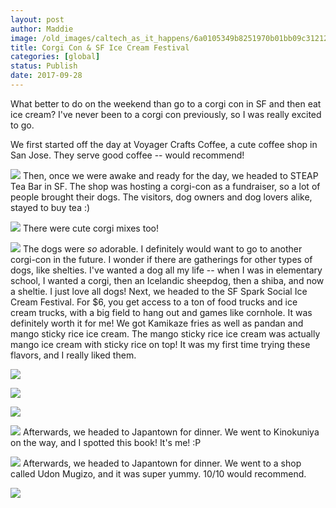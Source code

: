 ```yaml
---
layout: post
author: Maddie
image: /old_images/caltech_as_it_happens/6a0105349b8251970b01bb09c31212970d.jpg
title: Corgi Con & SF Ice Cream Festival
categories: [global]
status: Publish
date: 2017-09-28
---
```


What better to do on the weekend than go to a corgi con in SF and then eat ice cream? I've never been to a corgi con previously, so I was really excited to go.

We first started off the day at Voyager Crafts Coffee, a cute coffee shop in San Jose. They serve good coffee -- would recommend!

![](/old_images/caltech_as_it_happens/6a0105349b8251970b01b7c91fe3ff970b.jpg)
Then, once we were awake and ready for the day, we headed to STEAP Tea Bar in SF. The shop was hosting a corgi-con as a fundraiser, so a lot of people brought their dogs. The visitors, dog owners and dog lovers alike, stayed to buy tea :)


![](/old_images/caltech_as_it_happens/6a0105349b8251970b01b7c91fe3eb970b.jpg)
There were cute corgi mixes too!


![](/old_images/caltech_as_it_happens/6a0105349b8251970b01bb09c31209970d.jpg)
The dogs were *so* adorable. I definitely would want to go to another corgi-con in the future. I wonder if there are gatherings for other types of dogs, like shelties. I've wanted a dog all my life -- when I was in elementary school, I wanted a corgi, then an Icelandic sheepdog, then a shiba, and now a sheltie. I just love all dogs!
Next, we headed to the SF Spark Social Ice Cream Festival. For $6, you get access to a ton of food trucks and ice cream trucks, with a big field to hang out and games like cornhole. It was definitely worth it for me!
We got Kamikaze fries as well as pandan and mango sticky rice ice cream. The mango sticky rice ice cream was actually mango ice cream with sticky rice on top! It was my first time trying these flavors, and I really liked them.


![](/old_images/caltech_as_it_happens/6a0105349b8251970b01b8d2aa38a6970c.jpg)

![](/old_images/caltech_as_it_happens/6a0105349b8251970b01bb09c3f2a2970d.jpg)

![](/old_images/caltech_as_it_happens/6a0105349b8251970b01b7c91fe41e970b.jpg)

![](/old_images/caltech_as_it_happens/6a0105349b8251970b01b7c91fe423970b.jpg)
Afterwards, we headed to Japantown for dinner. We went to Kinokuniya on the way, and I spotted this book! It's me! :P


![](/old_images/6a01b8d28f2857970c01b8d2ab1721970c-pi.jpg)
Afterwards, we headed to Japantown for dinner. We went to a shop called Udon Mugizo, and it was super yummy. 10/10 would recommend.


![](/old_images/caltech_as_it_happens/6a0105349b8251970b01b7c920c271970b.jpg)
